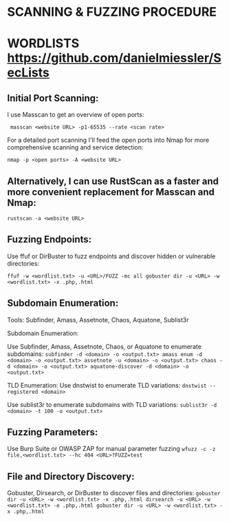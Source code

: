 # SCANNING & FUZZING PROCEDURE
# WORDLISTS https://github.com/danielmiessler/SecLists

## Initial Port Scanning:

I use Masscan to get an overview of open ports:

` masscan <website URL> -p1-65535 --rate <scan rate>`

For a detailed port scanning I'll feed the open ports into Nmap for more comprehensive scanning and service detection:

`nmap -p <open ports> -A <website URL>`

## Alternatively, I can use RustScan as a faster and more convenient replacement for Masscan and Nmap:
`rustscan -a <website URL>`


## Fuzzing Endpoints:
Use ffuf or DirBuster to fuzz endpoints and discover hidden or vulnerable directories:

`ffuf -w <wordlist.txt> -u <URL>/FUZZ -mc all
gobuster dir -u <URL> -w <wordlist.txt> -x .php,.html`


## Subdomain Enumeration:
Tools: Subfinder, Amass, Assetnote, Chaos, Aquatone, Sublist3r

Subdomain Enumeration:

Use Subfinder, Amass, Assetnote, Chaos, or Aquatone to enumerate subdomains:
`subfinder -d <domain> -o <output.txt>
amass enum -d <domain> -o <output.txt>
assetnote -u <domain> -o <output.txt>
chaos -d <domain> -o <output.txt>
aquatone-discover -d <domain> -o <output.txt>`

TLD Enumeration:
Use dnstwist to enumerate TLD variations:
`dnstwist --registered <domain>`
 
Use sublist3r to enumerate subdomains with TLD variations:
`sublist3r -d <domain> -t 100 -o <output.txt>`

## Fuzzing Parameters:
Use Burp Suite or OWASP ZAP for manual parameter fuzzing
`wfuzz -c -z file,<wordlist.txt> --hc 404 <URL>?FUZZ=test`
 
## File and Directory Discovery:
Gobuster, Dirsearch, or DirBuster to discover files and directories:
`gobuster dir -u <URL> -w <wordlist.txt> -x .php,.html
dirsearch -u <URL> -w <wordlist.txt> -e .php,.html
gobuster dir -u <URL> -w <wordlist.txt> -x .php,.html`

